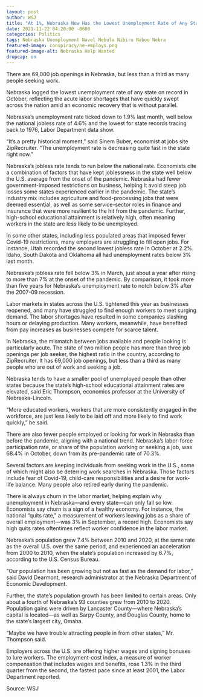 ```yaml
---
layout: post
author: WSJ 
title: "At 1%, Nebraska Now Has the Lowest Unemployment Rate of Any State, Ever"
date: 2021-11-22 04:20:00 -0600
categories: Politics 
tags: Nebraska Unemployment Navel Nebula Nibiru Naboo Nebra
featured-image: conspiracy/ne-employs.png
featured-image-alt: Nebraska Help Wanted 
dropcap: on 
---
```

There are 69,000 job openings in Nebraska, but less than a third as many people seeking work. 

Nebraska logged the lowest unemployment rate of any state on record in October, reflecting the acute labor shortages that have quickly swept across the nation amid an economic recovery that is without parallel.

Nebraska’s unemployment rate ticked down to 1.9% last month, well below the national jobless rate of 4.6% and the lowest for state records tracing back to 1976, Labor Department data show.

“It’s a pretty historical moment,” said Sinem Buber, economist at jobs site ZipRecruiter. “The unemployment rate is decreasing quite fast in the state right now.”

Nebraska’s jobless rate tends to run below the national rate. Economists cite a combination of factors that have kept joblessness in the state well below the U.S. average from the onset of the pandemic. Nebraska had fewer government-imposed restrictions on business, helping it avoid steep job losses some states experienced earlier in the pandemic. The state’s industry mix includes agriculture and food-processing jobs that were deemed essential, as well as some service-sector roles in finance and insurance that were more resilient to the hit from the pandemic. Further, high-school educational attainment is relatively high, often meaning workers in the state are less likely to be unemployed.

In some other states, including less populated areas that imposed fewer Covid-19 restrictions, many employers are struggling to fill open jobs. For instance, Utah recorded the second lowest jobless rate in October at 2.2%. Idaho, South Dakota and Oklahoma all had unemployment rates below 3% last month.

Nebraska’s jobless rate fell below 3% in March, just about a year after rising to more than 7% at the onset of the pandemic. By comparison, it took more than five years for Nebraska’s unemployment rate to notch below 3% after the 2007-09 recession.

Labor markets in states across the U.S. tightened this year as businesses reopened, and many have struggled to find enough workers to meet surging demand. The labor shortages have resulted in some companies slashing hours or delaying production. Many workers, meanwhile, have benefited from pay increases as businesses compete for scarce talent.

In Nebraska, the mismatch between jobs available and people looking is particularly acute. The state of two million people has more than three job openings per job seeker, the highest ratio in the country, according to ZipRecruiter. It has 69,000 job openings, but less than a third as many people who are out of work and seeking a job.

Nebraska tends to have a smaller pool of unemployed people than other states because the state’s high-school educational attainment rates are elevated, said Eric Thompson, economics professor at the University of Nebraska-Lincoln.

“More educated workers, workers that are more consistently engaged in the workforce, are just less likely to be laid off and more likely to find work quickly,” he said.

There are also fewer people employed or looking for work in Nebraska than before the pandemic, aligning with a national trend. Nebraska’s labor-force participation rate, or share of the population working or seeking a job, was 68.4% in October, down from its pre-pandemic rate of 70.3%.

Several factors are keeping individuals from seeking work in the U.S., some of which might also be deterring work searches in Nebraska. Those factors include fear of Covid-19, child-care responsibilities and a desire for work-life balance. Many people also retired early during the pandemic.

There is always churn in the labor market, helping explain why unemployment in Nebraska—and every state—can only fall so low. Economists say churn is a sign of a healthy economy. For instance, the national “quits rate,” a measurement of workers leaving jobs as a share of overall employment—was 3% in September, a record high. Economists say high quits rates oftentimes reflect worker confidence in the labor market.

Nebraska’s population grew 7.4% between 2010 and 2020, at the same rate as the overall U.S. over the same period, and experienced an acceleration from 2000 to 2010, when the state’s population increased by 6.7%, according to the U.S. Census Bureau.

“Our population has been growing but not as fast as the demand for labor,” said David Dearmont, research administrator at the Nebraska Department of Economic Development.

Further, the state’s population growth has been limited to certain areas. Only about a fourth of Nebraska’s 93 counties grew from 2010 to 2020. Population gains were driven by Lancaster County—where Nebraska’s capital is located—as well as Sarpy County, and Douglas County, home to the state’s largest city, Omaha.

“Maybe we have trouble attracting people in from other states,” Mr. Thompson said.

Employers across the U.S. are offering higher wages and signing bonuses to lure workers. The employment-cost index, a measure of worker compensation that includes wages and benefits, rose 1.3% in the third quarter from the second, the fastest pace since at least 2001, the Labor Department reported.

Source: WSJ 

<a href="https://www.wsj.com/articles/at-1-9-nebraska-now-has-the-lowest-unemployment-rate-of-any-state-ever-11637421536" data-iframely-url></a>




